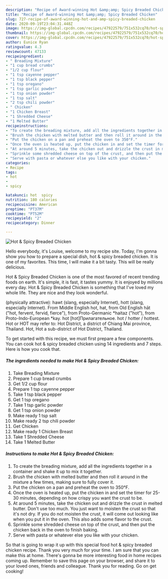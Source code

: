 ```yaml
---
description: "Recipe of Award-winning Hot &amp;amp; Spicy Breaded Chicken"
title: "Recipe of Award-winning Hot &amp;amp; Spicy Breaded Chicken"
slug: 727-recipe-of-award-winning-hot-and-amp-spicy-breaded-chicken
date: 2020-09-19T23:04:31.448Z
image: https://img-global.cpcdn.com/recipes/47922579/751x532cq70/hot-spicy-breaded-chicken-recipe-main-photo.jpg
thumbnail: https://img-global.cpcdn.com/recipes/47922579/751x532cq70/hot-spicy-breaded-chicken-recipe-main-photo.jpg
cover: https://img-global.cpcdn.com/recipes/47922579/751x532cq70/hot-spicy-breaded-chicken-recipe-main-photo.jpg
author: Eunice Ryan
ratingvalue: 4.3
reviewcount: 47133
recipeingredient:
- " Breading Mixture"
- "1 cup bread crumbs"
- "1/2 cup flour"
- "1 tsp cayenne pepper"
- "1 tsp black pepper"
- "1 tsp oregano"
- "1 tsp garlic powder"
- "1 tsp onion powder"
- "1 tsp salt"
- "2 tsp chili powder"
- " Chicken"
- "1 Chicken Breast"
- "1 Shredded Cheese"
- "1 Melted Butter"
recipeinstructions:
- "To create the breading mixture, add all the ingredients together in a container and shake it up to mix it together."
- "Brush the chicken with melted butter and then roll it around in the mixture a few times, making sure to fully cover it."
- "Put the chicken on a pan and preheat the oven to 350°F."
- "Once the oven is heated up, put the chicken in and set the timer for 25-30 minutes, depending on how crispy you want the crust to be."
- "At around 5 minutes, take the chicken out and drizzle the crust in melted butter. Don&#39;t use too much. You just want to moisten the crust so that it&#39;s not dry. If you do not moisten the crust, it will come out looking like when you put it in the oven. This also adds some flavor to the crust."
- "Sprinkle some shredded cheese on top of the crust, and then put the chicken back in the oven to finish baking."
- "Serve with pasta or whatever else you like with your chicken."
categories:
- Recipe
tags:
- hot
- 
- spicy

katakunci: hot  spicy 
nutrition: 180 calories
recipecuisine: American
preptime: "PT37M"
cooktime: "PT52M"
recipeyield: "2"
recipecategory: Dinner

---
```



![Hot &amp; Spicy Breaded Chicken](https://img-global.cpcdn.com/recipes/47922579/751x532cq70/hot-spicy-breaded-chicken-recipe-main-photo.jpg)

Hello everybody, it's Louise, welcome to my recipe site. Today, I'm gonna show you how to prepare a special dish, hot &amp; spicy breaded chicken. It is one of my favorites. This time, I will make it a bit tasty. This will be really delicious.

Hot &amp; Spicy Breaded Chicken is one of the most favored of recent trending foods on earth. It's simple, it is fast, it tastes yummy. It is enjoyed by millions every day. Hot &amp; Spicy Breaded Chicken is something that I've loved my whole life. They are nice and they look wonderful.

(physically attractive): hawt (slang, especially Internet), hott (slang, especially Internet). From Middle English hot, hat, from Old English hāt (&#34;hot, fervent, fervid, fierce&#34;), from Proto-Germanic *haitaz (&#34;hot&#34;), from Proto-Indo-European *kay. hot [hɔt]Прилагательное. hot / hotter / hottest. Hot or HOT may refer to: Hot District, a district of Chiang Mai province, Thailand. Hot, Hot a sub-district of Hot District, Thailand.


To get started with this recipe, we must first prepare a few components. You can cook hot &amp; spicy breaded chicken using 14 ingredients and 7 steps. Here is how you cook that.

<!--inarticleads1-->

##### The ingredients needed to make Hot &amp; Spicy Breaded Chicken:

1. Take  Breading Mixture
1. Prepare 1 cup bread crumbs
1. Get 1/2 cup flour
1. Prepare 1 tsp cayenne pepper
1. Take 1 tsp black pepper
1. Get 1 tsp oregano
1. Take 1 tsp garlic powder
1. Get 1 tsp onion powder
1. Make ready 1 tsp salt
1. Make ready 2 tsp chili powder
1. Get  Chicken
1. Make ready 1 Chicken Breast
1. Take 1 Shredded Cheese
1. Take 1 Melted Butter




<!--inarticleads2-->

##### Instructions to make Hot &amp; Spicy Breaded Chicken:

1. To create the breading mixture, add all the ingredients together in a container and shake it up to mix it together.
1. Brush the chicken with melted butter and then roll it around in the mixture a few times, making sure to fully cover it.
1. Put the chicken on a pan and preheat the oven to 350°F.
1. Once the oven is heated up, put the chicken in and set the timer for 25-30 minutes, depending on how crispy you want the crust to be.
1. At around 5 minutes, take the chicken out and drizzle the crust in melted butter. Don&#39;t use too much. You just want to moisten the crust so that it&#39;s not dry. If you do not moisten the crust, it will come out looking like when you put it in the oven. This also adds some flavor to the crust.
1. Sprinkle some shredded cheese on top of the crust, and then put the chicken back in the oven to finish baking.
1. Serve with pasta or whatever else you like with your chicken.




So that is going to wrap it up with this special food hot &amp; spicy breaded chicken recipe. Thank you very much for your time. I am sure that you can make this at home. There's gonna be more interesting food in home recipes coming up. Remember to save this page on your browser, and share it to your loved ones, friends and colleague. Thank you for reading. Go on get cooking!
